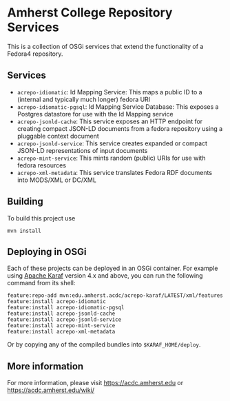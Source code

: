Amherst College Repository Services
===================================

This is a collection of OSGi services that extend the functionality of a Fedora4 repository.

Services
--------

* `acrepo-idiomatic`: Id Mapping Service: This maps a public ID to a (internal and typically much longer) fedora URI
* `acrepo-idiomatic-pgsql`: Id Mapping Service Database: This exposes a Postgres datastore for use with the Id Mapping service
* `acrepo-jsonld-cache`: This service exposes an HTTP endpoint for creating compact JSON-LD documents from a fedora repository using a pluggable context document
* `acrepo-jsonld-service`: This service creates expanded or compact JSON-LD representations of input documents
* `acrepo-mint-service`: This mints random (public) URIs for use with fedora resources
* `acrepo-xml-metadata`: This service translates Fedora RDF documents into MODS/XML or DC/XML

Building
--------

To build this project use

    mvn install

Deploying in OSGi
-----------------

Each of these projects can be deployed in an OSGi container. For example using
[Apache Karaf](http://karaf.apache.org) version 4.x and above, you can run the following
command from its shell:

    feature:repo-add mvn:edu.amherst.acdc/acrepo-karaf/LATEST/xml/features
    feature:install acrepo-idiomatic
    feature:install acrepo-idiomatic-pgsql
    feature:install acrepo-jsonld-cache
    feature:install acrepo-jsonld-service
    feature:install acrepo-mint-service
    feature:install acrepo-xml-metadata

Or by copying any of the compiled bundles into `$KARAF_HOME/deploy`.


More information
----------------

For more information, please visit https://acdc.amherst.edu or https://acdc.amherst.edu/wiki/

